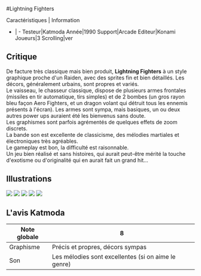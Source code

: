 #Lightning Fighters

Caractéristiques | Information
- | -
Testeur|Katmoda
Année|1990
Support|Arcade
Editeur|Konami
Joueurs|3
Scrolling|ver

## Critique
De facture très classique mais bien produit, <b>Lightning Fighters</b> à un style graphique proche d'un Raiden, avec des sprites fin et bien détaillés. Les décors, généralement urbains, sont propres et variés.<br/>Le vaisseau, le chasseur classique, dispose de plusieurs armes frontales (missiles en tir automatique, tirs simples) et de 2 bombes (un gros rayon bleu façon Aero Fighters, et un dragon volant qui détruit tous les ennemis présents à l'écran). Les armes sont sympa, mais basiques, un ou deux autres power ups auraient été les bienvenus sans doute.<br/>Les graphismes sont parfois agrémentés de quelques effets de zoom discrets.<br/>La bande son est excellente de classicisme, des mélodies martiales et électroniques très agréables.<br/>Le gameplay est bon, la difficulté est raisonnable.<br/>Un jeu bien réalisé et sans histoires, qui aurait peut-être mérité la touche d'exotisme ou d'originalité qui en aurait fait un grand hit...

## Illustrations
![](http://www.shmup.com/images/thumbs/lgtnfght.jpg)
![](http://www.shmup.com/images/thumbs/lgtnfght-2.jpg)
![](http://www.shmup.com/images/thumbs/)
![](http://www.shmup.com/images/thumbs/)
![](http://www.shmup.com/images/thumbs/)

## L'avis Katmoda
Note globale|8
-|-
Graphisme|Précis et propres, décors sympas
Son|Les mélodies sont excellentes (si on aime le genre)
